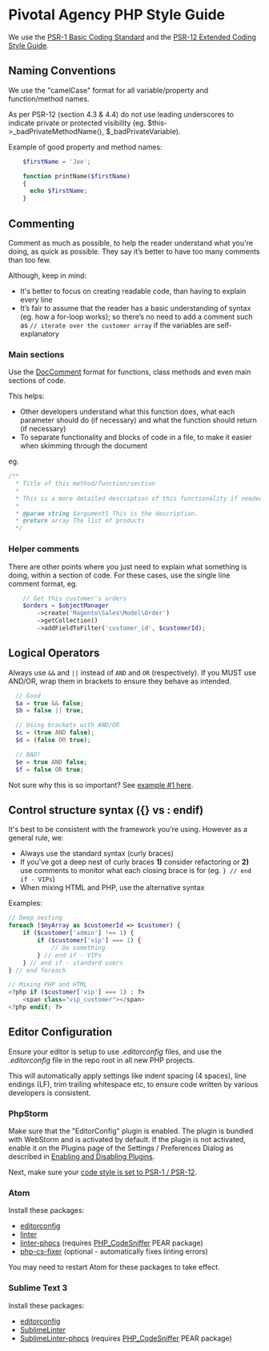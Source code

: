 # Pivotal Agency PHP Style Guide

We use the [PSR-1 Basic Coding Standard](PSR-1-basic-coding-standard.md) and the [PSR-12 Extended Coding Style Guide](PSR-12-extended-coding-style-guide.md).


Naming Conventions
-----------

We use the "camelCase" format for all variable/property and function/method names.

As per PSR-12 (section 4.3 & 4.4) do not use leading underscores to indicate private or protected visibility (eg. $this->_badPrivateMethodName(), $_badPrivateVariable).

Example of good property and method names:

```php
    $firstName = 'Joe';

    function printName($firstName)
    {
      echo $firstName;
    }
```

Commenting
-----------

Comment as much as possible, to help the reader understand what you're doing, as quick as possible. They say it’s better to have too many comments than too few.

Although, keep in mind:

 - It's better to focus on creating readable code, than having to explain every line
 - It’s fair to assume that the reader has a basic understanding of syntax (eg. how a for-loop works); so there’s no need to add a comment such as `// iterate over the customer array` if the variables are self-explanatory

### Main sections

Use the [DocComment](https://phpdoc.org/docs/latest/guides/docblocks.html) format for functions, class methods and even main sections of code.

This helps:

 - Other developers understand what this function does, what each parameter should do (if necessary) and what the function should return (if necessary)
 - To separate functionality and blocks of code in a file, to make it easier when skimming through the document

eg.

```php
/**
  * Title of this method/function/section
  *
  * This is a more detailed description of this functionality if needed
  *
  * @param string $argument1 This is the description.
  * @return array The list of products
  */
```

### Helper comments

There are other points where you just need to explain what something is doing, within a section of code. For these cases, use the single line comment format, eg.

```php
    // Get this customer's orders
    $orders = $objectManager
        ->create('Magento\Sales\Model\Order')
        ->getCollection()
        ->addFieldToFilter('customer_id', $customerId);
```


Logical Operators
-----------

Always use `&&` and `||` instead of `AND` and `OR` (respectively). If you MUST use AND/OR, wrap them in brackets to ensure they behave as intended.

```php
  // Good
  $a = true && false;
  $b = false || true;

  // Using brackets with AND/OR
  $c = (true AND false);
  $d = (false OR true);

  // BAD!
  $e = true AND false;
  $f = false OR true;
```

Not sure why this is so important? See [example #1 here](http://php.net/manual/en/language.operators.logical.php#example-108).


Control structure syntax ({} vs : endif)
-----------

It's best to be consistent with the framework you're using. However as a general rule, we:

 - Always use the standard syntax (curly braces)
 - If you've got a deep nest of curly braces __1)__ consider refactoring or __2)__ use comments to monitor what each closing brace is for (eg. `} // end if - VIPs`)
 - When mixing HTML and PHP, use the alternative syntax

Examples:

```php
// Deep nesting
foreach ($myArray as $customerId => $customer) {
    if ($customer['admin'] !== 1) {
        if ($customer['vip'] === 1) {
            // Do something
        } // end if - VIPs
    } // end if - standard users
} // end foreach

// Mixing PHP and HTML
<?php if ($customer['vip'] === 1) : ?>
    <span class="vip_customer"></span>
<?php endif; ?>
```


Editor Configuration
-----------
Ensure your editor is setup to use *.editorconfig* files, and use the *.editorconfig* file in the repo root in all new PHP projects.

This will automatically apply settings like indent spacing (4 spaces), line endings (LF), trim trailing whitespace etc, to ensure code written by various developers is consistent.


### PhpStorm

Make sure that the "EditorConfig" plugin is enabled. The plugin is bundled with WebStorm and is activated by default. If the plugin is not activated, enable it on the Plugins page of the Settings / Preferences Dialog as described in [Enabling and Disabling Plugins](https://www.jetbrains.com/help/webstorm/2016.3/enabling-and-disabling-plugins.html).

Next, make sure your [code style is set to PSR-1 / PSR-12](https://www.jetbrains.com/help/phpstorm/2016.3/code-style-php.html).


### Atom
Install these packages:

  * [editorconfig](https://atom.io/packages/editorconfig)
  * [linter](https://atom.io/packages/linter)
  * [linter-phpcs](https://atom.io/packages/linter-phpcs) (requires [PHP_CodeSniffer](https://github.com/squizlabs/PHP_CodeSniffer) PEAR package)
  * [php-cs-fixer](https://atom.io/packages/php-cs-fixer) (optional - automatically fixes linting errors)

You may need to restart Atom for these packages to take effect.


### Sublime Text 3
Install these packages:

  * [editorconfig](https://github.com/sindresorhus/editorconfig-sublime)
  * [SublimeLinter](http://www.sublimelinter.com/en/latest/)
  * [SublimeLinter-phpcs](https://github.com/SublimeLinter/SublimeLinter-phpcs) (requires [PHP_CodeSniffer](https://github.com/squizlabs/PHP_CodeSniffer) PEAR package)

